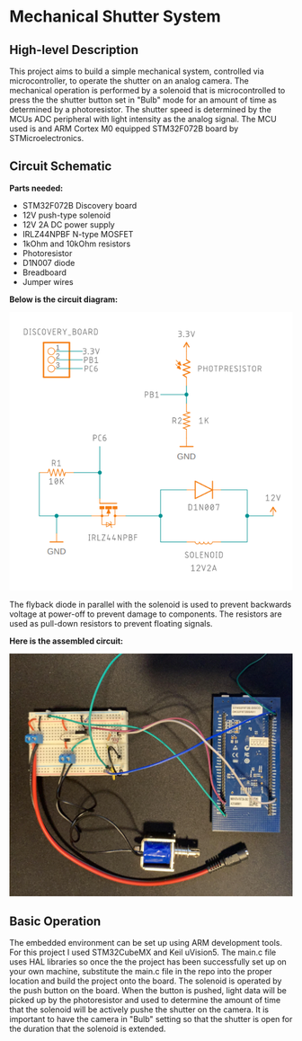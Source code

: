 # Mechanical Shutter System

## High-level Description

This project aims to build a simple mechanical system, controlled via microcontroller, to operate the shutter on an analog camera. The mechanical operation is performed by a solenoid that is microcontrolled to press the the shutter button set in "Bulb" mode for an amount of time as determined by a photoresistor. The shutter speed is determined by the MCUs ADC peripheral with light intensity as the analog signal. The MCU used is and ARM Cortex M0 equipped STM32F072B board by STMicroelectronics.

## Circuit Schematic

**Parts needed:**

- STM32F072B Discovery board
- 12V push-type solenoid
- 12V 2A DC power supply
- IRLZ44NPBF N-type MOSFET
- 1kOhm and 10kOhm resistors
- Photoresistor
- D1N007 diode
- Breadboard
- Jumper wires

**Below is the circuit diagram:**

![Circuit Schematic](/images/schematic.PNG)

The flyback diode in parallel with the solenoid is used to prevent backwards voltage at power-off to prevent damage to components. The resistors are used as pull-down resistors to prevent floating signals.

**Here is the assembled circuit:**

![Assembled Circuit](/images/photo_circuit.jpg)

## Basic Operation

The embedded environment can be set up using ARM development tools. For this project I used STM32CubeMX and Keil uVision5. The main.c file uses HAL libraries so once the the project has been successfully set up on your own machine, substitute the main.c file in the repo into the proper location and build the project onto the board. The solenoid is operated by the push button on the board. When the button is pushed, light data will be picked up by the photoresistor and used to determine the amount of time that the solenoid will be actively pushe the shutter on the camera. It is important to have the camera in "Bulb" setting so that the shutter is open for the duration that the solenoid is extended.  